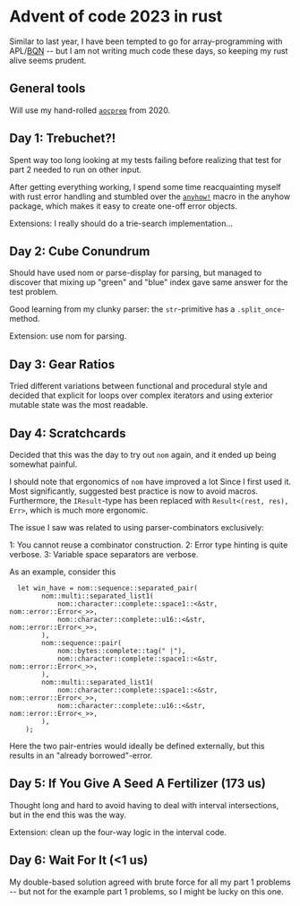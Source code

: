 # Advent of code 2023 in rust

Similar to last year, I have been tempted to go for array-programming with APL/[BQN](https://mlochbaum.github.io/BQN/) -- but I am not writing much code these days, so keeping my rust alive seems prudent.

## General tools

Will use my hand-rolled [`aocprep`](https://github.com/Japanuspus/aocprep) from 2020.

## Day 1: Trebuchet?!

Spent way too long looking at my tests failing before realizing that test for part 2 needed to run on other input. 

After getting everything working, I spend some time reacquainting myself with rust error handling and stumbled over the [`anyhow!`](https://docs.rs/anyhow/latest/anyhow/#details) macro in the anyhow package, which makes it easy to create one-off error objects.

Extensions: I really should do a trie-search implementation...

## Day 2: Cube Conundrum 

Should have used nom or parse-display for parsing, but managed to discover that mixing up "green" and "blue" index gave same answer for the test problem.

Good learning from my clunky parser: the `str`-primitive has a `.split_once`-method.

Extension: use nom for parsing.

## Day 3: Gear Ratios

Tried different variations between functional and procedural style and decided that explicit for loops over complex iterators and using exterior mutable state was the most readable.

## Day 4: Scratchcards

Decided that this was the day to try out `nom` again, and it ended up being somewhat painful.

I should note that ergonomics of `nom` have improved a lot Since I first used it. Most significantly, suggested best practice is now to avoid macros. 
Furthermore, the `IResult`-type has been replaced with `Result<(rest, res), Err>`, which is much more ergonomic.

The issue I saw was related to using parser-combinators exclusively: 

1: You cannot reuse a combinator construction.
2: Error type hinting is quite verbose.
3: Variable space separators are verbose.

As an example, consider this

```
  let win_have = nom::sequence::separated_pair(
        nom::multi::separated_list1(
            nom::character::complete::space1::<&str, nom::error::Error<_>>,
            nom::character::complete::u16::<&str, nom::error::Error<_>>,
        ),
        nom::sequence::pair(
            nom::bytes::complete::tag(" |"),
            nom::character::complete::space1::<&str, nom::error::Error<_>>,
        ),
        nom::multi::separated_list1(
            nom::character::complete::space1::<&str, nom::error::Error<_>>,
            nom::character::complete::u16::<&str, nom::error::Error<_>>,
        ),
    );
```

Here the two pair-entries would ideally be defined externally, but this results in an "already borrowed"-error.

## Day 5: If You Give A Seed A Fertilizer (173 us)

Thought long and hard to avoid having to deal with interval intersections, but in the end this was the way.

Extension: clean up the four-way logic in the interval code.  

## Day 6: Wait For It (<1 us)

My double-based solution agreed with brute force for all my part 1 problems -- but not for the example part 1 problems, so I might be lucky on this one.


